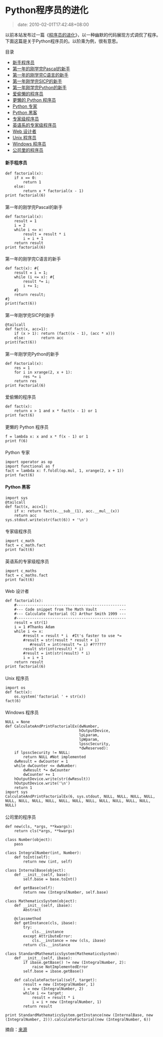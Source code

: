 # Python程序员的进化
>date: 2010-02-01T17:42:48+08:00


以前本站发布过一篇《[程序员的进化](https://coolshell.cn/articles/172.html)》，以一种幽默的代码展现方式调侃了程序。下面这篇是关于Python程序员的。以阶乘为例，很有意思。




目录



* [新手程序员](#%E6%96%B0%E6%89%8B%E7%A8%8B%E5%BA%8F%E5%91%98 "新手程序员")
* [第一年的刚学完Pascal的新手](#%E7%AC%AC%E4%B8%80%E5%B9%B4%E7%9A%84%E5%88%9A%E5%AD%A6%E5%AE%8CPascal%E7%9A%84%E6%96%B0%E6%89%8B "
第一年的刚学完Pascal的新手")
* [第一年的刚学完C语言的新手](#%E7%AC%AC%E4%B8%80%E5%B9%B4%E7%9A%84%E5%88%9A%E5%AD%A6%E5%AE%8CC%E8%AF%AD%E8%A8%80%E7%9A%84%E6%96%B0%E6%89%8B "
第一年的刚学完C语言的新手")
* [第一年刚学完SICP的新手](#%E7%AC%AC%E4%B8%80%E5%B9%B4%E5%88%9A%E5%AD%A6%E5%AE%8CSICP%E7%9A%84%E6%96%B0%E6%89%8B "
第一年刚学完SICP的新手")
* [第一年刚学完Python的新手](#%E7%AC%AC%E4%B8%80%E5%B9%B4%E5%88%9A%E5%AD%A6%E5%AE%8CPython%E7%9A%84%E6%96%B0%E6%89%8B "
第一年刚学完Python的新手")
* [爱偷懒的程序员](#%E7%88%B1%E5%81%B7%E6%87%92%E7%9A%84%E7%A8%8B%E5%BA%8F%E5%91%98 "
爱偷懒的程序员")
* [更懒的 Python 程序员](#%E6%9B%B4%E6%87%92%E7%9A%84_Python_%E7%A8%8B%E5%BA%8F%E5%91%98 "
更懒的 Python 程序员")
* [Python 专家](#Python_%E4%B8%93%E5%AE%B6 "
Python 专家")
* [Python 黑客](#Python_%E9%BB%91%E5%AE%A2 "Python 黑客")
* [专家级程序员](#%E4%B8%93%E5%AE%B6%E7%BA%A7%E7%A8%8B%E5%BA%8F%E5%91%98 "
专家级程序员")
* [英语系的专家级程序员](#%E8%8B%B1%E8%AF%AD%E7%B3%BB%E7%9A%84%E4%B8%93%E5%AE%B6%E7%BA%A7%E7%A8%8B%E5%BA%8F%E5%91%98 "
英语系的专家级程序员")
* [Web 设计者](#Web_%E8%AE%BE%E8%AE%A1%E8%80%85 "
Web 设计者")
* [Unix 程序员](#Unix_%E7%A8%8B%E5%BA%8F%E5%91%98 "
Unix 程序员")
* [Windows 程序员](#Windows_%E7%A8%8B%E5%BA%8F%E5%91%98 "
Windows 程序员")
* [公司里的程序员](#%E5%85%AC%E5%8F%B8%E9%87%8C%E7%9A%84%E7%A8%8B%E5%BA%8F%E5%91%98 "
公司里的程序员")

#### 新手程序员



```
def factorial(x):
    if x == 0:
        return 1
    else:
        return x * factorial(x - 1)
print factorial(6)
```

#### 
第一年的刚学完Pascal的新手



```
def factorial(x):
    result = 1
    i = 2
    while i <= x:
        result = result * i
        i = i + 1
    return result
print factorial(6)
```

#### 


#### 
第一年的刚学完C语言的新手



```
def fact(x): #{
    result = i = 1;
    while (i <= x): #{
        result *= i;
        i += 1;
    #}
    return result;
#}
print(fact(6))
```

#### 
第一年刚学完SICP的新手



```
@tailcall
def fact(x, acc=1):
    if (x > 1): return (fact((x - 1), (acc * x)))
    else:       return acc
print(fact(6))
```

#### 
第一年刚学完Python的新手



```
def Factorial(x):
    res = 1
    for i in xrange(2, x + 1):
        res *= i
    return res
print Factorial(6)
```

#### 
爱偷懒的程序员



```
def fact(x):
    return x > 1 and x * fact(x - 1) or 1
print fact(6)
```

#### 
更懒的 Python 程序员



```
f = lambda x: x and x * f(x - 1) or 1
print f(6)
```

#### 
Python 专家



```
import operator as op
import functional as f
fact = lambda x: f.foldl(op.mul, 1, xrange(2, x + 1))
print fact(6)
```

#### Python 黑客



```
import sys
@tailcall
def fact(x, acc=1):
    if x: return fact(x.__sub__(1), acc.__mul__(x))
    return acc
sys.stdout.write(str(fact(6)) + '\n')
```

#### 
专家级程序员



```
import c_math
fact = c_math.fact
print fact(6)
```

#### 
英语系的专家级程序员



```
import c_maths
fact = c_maths.fact
print fact(6)
```

#### 
Web 设计者



```
def factorial(x):
    #-------------------------------------------------
    #--- Code snippet from The Math Vault          ---
    #--- Calculate factorial (C) Arthur Smith 1999 ---
    #-------------------------------------------------
    result = str(1)
    i = 1 #Thanks Adam
    while i <= x:
        #result = result * i  #It's faster to use *=
        #result = str(result * result + i)
           #result = int(result *= i) #??????
        result str(int(result) * i)
        #result = int(str(result) * i)
        i = i + 1
    return result
print factorial(6)
```

#### 
Unix 程序员



```
import os
def fact(x):
    os.system('factorial ' + str(x))
fact(6)
```

#### 
Windows 程序员



```
NULL = None
def CalculateAndPrintFactorialEx(dwNumber,
                                 hOutputDevice,
                                 lpLparam,
                                 lpWparam,
                                 lpsscSecurity,
                                 *dwReserved):
    if lpsscSecurity != NULL:
        return NULL #Not implemented
    dwResult = dwCounter = 1
    while dwCounter <= dwNumber:
        dwResult *= dwCounter
        dwCounter += 1
    hOutputDevice.write(str(dwResult))
    hOutputDevice.write('\n')
    return 1
import sys
CalculateAndPrintFactorialEx(6, sys.stdout, NULL, NULL, NULL, NULL, NULL, NULL, NULL, NULL, NULL, NULL, NULL, NULL, NULL, NULL, NULL, NULL)
```

#### 
公司里的程序员



```
def new(cls, *args, **kwargs):
    return cls(*args, **kwargs)

class Number(object):
    pass

class IntegralNumber(int, Number):
    def toInt(self):
        return new (int, self)

class InternalBase(object):
    def __init__(self, base):
        self.base = base.toInt()

    def getBase(self):
        return new (IntegralNumber, self.base)

class MathematicsSystem(object):
    def __init__(self, ibase):
        Abstract

    @classmethod
    def getInstance(cls, ibase):
        try:
            cls.__instance
        except AttributeError:
            cls.__instance = new (cls, ibase)
        return cls.__instance

class StandardMathematicsSystem(MathematicsSystem):
    def __init__(self, ibase):
        if ibase.getBase() != new (IntegralNumber, 2):
            raise NotImplementedError
        self.base = ibase.getBase()

    def calculateFactorial(self, target):
        result = new (IntegralNumber, 1)
        i = new (IntegralNumber, 2)
        while i <= target:
            result = result * i
            i = i + new (IntegralNumber, 1)
        return result

print StandardMathematicsSystem.getInstance(new (InternalBase, new (IntegralNumber, 2))).calculateFactorial(new (IntegralNumber, 6))
```

摘自：[来源](https://gist.github.com/289467)


